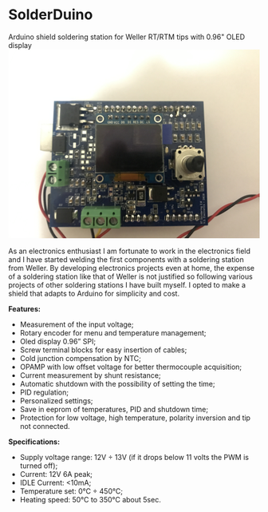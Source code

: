 # SolderDuino
Arduino shield soldering station for Weller RT/RTM tips with 0.96" OLED display
![alt text](https://github.com/VSElec/SolderDuino/blob/master/DOC/SolderDuinoPCB%20(1).JPG?raw=true)

As an electronics enthusiast I am fortunate to work in the electronics field and I have started welding the first components with a soldering station from Weller.
By developing electronics projects even at home, the expense of a soldering station like that of Weller is not justified so following various projects of other soldering stations I have built myself.
I opted to make a shield that adapts to Arduino for simplicity and cost.

**Features:**
-	Measurement of the input voltage;
-	Rotary encoder for menu and temperature management;
-	Oled display 0.96” SPI;
-	Screw terminal blocks for easy insertion of cables;
-	Cold junction compensation by NTC;
-	OPAMP with low offset voltage for better thermocouple acquisition;
-	Current measurement by shunt resistance;
-	Automatic shutdown with the possibility of setting the time;
-	PID regulation;
-	Personalized settings; 
-	Save in eeprom of temperatures, PID and shutdown time;
-	Protection for low voltage, high temperature, polarity inversion and tip not connected.

**Specifications:**
-	Supply voltage range: 12V ÷ 13V (if it drops below 11 volts the PWM is turned off);
-	Current: 12V 6A peak;
-	IDLE Current: <10mA;
-	Temperature set: 0°C ÷ 450°C;
-	Heating speed: 50°C to 350°C about 5sec.
